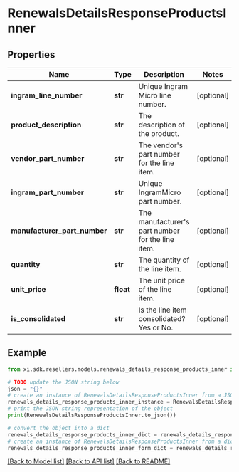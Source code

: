 # RenewalsDetailsResponseProductsInner


## Properties

Name | Type | Description | Notes
------------ | ------------- | ------------- | -------------
**ingram_line_number** | **str** | Unique Ingram Micro line number. | [optional] 
**product_description** | **str** | The description of the product. | [optional] 
**vendor_part_number** | **str** | The vendor&#39;s part number for the line item. | [optional] 
**ingram_part_number** | **str** | Unique IngramMicro part number. | [optional] 
**manufacturer_part_number** | **str** | The manufacturer&#39;s part number for the line item. | [optional] 
**quantity** | **str** | The quantity of the line item. | [optional] 
**unit_price** | **float** | The unit price of the line item. | [optional] 
**is_consolidated** | **str** | Is the line item consolidated? Yes or No. | [optional] 

## Example

```python
from xi.sdk.resellers.models.renewals_details_response_products_inner import RenewalsDetailsResponseProductsInner

# TODO update the JSON string below
json = "{}"
# create an instance of RenewalsDetailsResponseProductsInner from a JSON string
renewals_details_response_products_inner_instance = RenewalsDetailsResponseProductsInner.from_json(json)
# print the JSON string representation of the object
print(RenewalsDetailsResponseProductsInner.to_json())

# convert the object into a dict
renewals_details_response_products_inner_dict = renewals_details_response_products_inner_instance.to_dict()
# create an instance of RenewalsDetailsResponseProductsInner from a dict
renewals_details_response_products_inner_form_dict = renewals_details_response_products_inner.from_dict(renewals_details_response_products_inner_dict)
```
[[Back to Model list]](../README.md#documentation-for-models) [[Back to API list]](../README.md#documentation-for-api-endpoints) [[Back to README]](../README.md)


